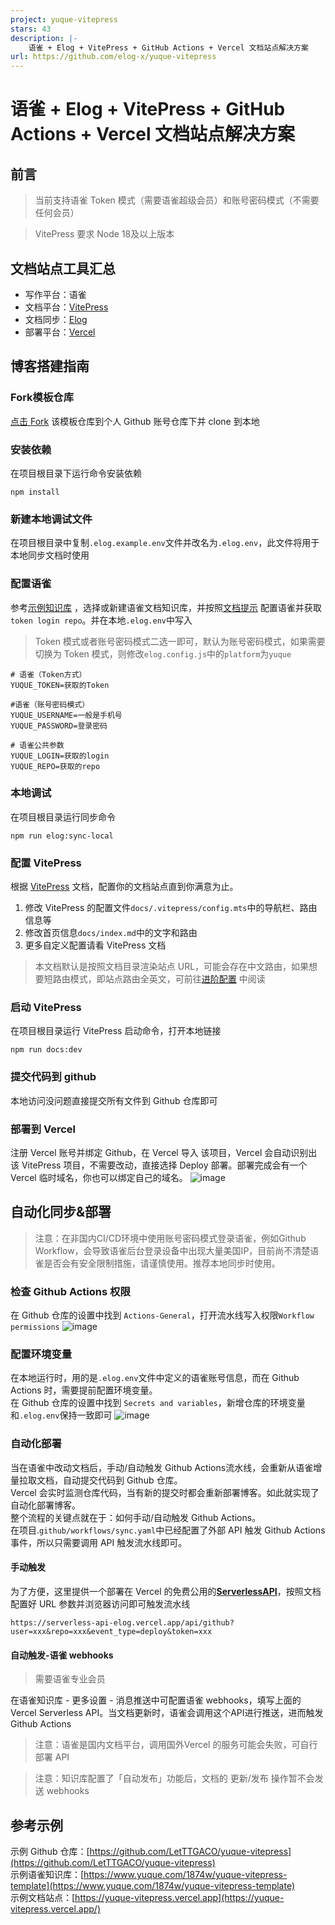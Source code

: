 ```yaml
---
project: yuque-vitepress
stars: 43
description: |-
    语雀 + Elog + VitePress + GitHub Actions + Vercel 文档站点解决方案
url: https://github.com/elog-x/yuque-vitepress
---
```


# 语雀 + Elog + VitePress + GitHub Actions + Vercel 文档站点解决方案

## 前言

> 当前支持语雀 Token 模式（需要语雀超级会员）和账号密码模式（不需要任何会员）

> VitePress 要求 Node 18及以上版本

## 文档站点工具汇总

- 写作平台：语雀
- 文档平台：[VitePress](https://vitepress.dev/)
- 文档同步：[Elog](https://github.com/LetTTGACO/elog)
- 部署平台：[Vercel](https://vercel.com)

## 博客搭建指南

### Fork模板仓库

[点击 Fork](https://github.com/elog-x/yuque-vitepress/fork) 该模板仓库到个人 Github 账号仓库下并 clone 到本地

### 安装依赖

在项目根目录下运行命令安装依赖

```shell
npm install
```

### 新建本地调试文件

在项目根目录中复制`.elog.example.env`文件并改名为`.elog.env`，此文件将用于本地同步文档时使用

### 配置语雀

参考[示例知识库](https://www.yuque.com/1874w/yuque-vitepress-template)
，选择或新建语雀文档知识库，并按照[文档提示](https://elog.1874.cool/notion/gvnxobqogetukays#login)
配置语雀并获取 `token login repo`。并在本地`.elog.env`中写入
> Token 模式或者账号密码模式二选一即可，默认为账号密码模式，如果需要切换为 Token 模式，则修改`elog.config.js`中的`platform`为`yuque`

```text
# 语雀（Token方式）
YUQUE_TOKEN=获取的Token

#语雀（账号密码模式）
YUQUE_USERNAME=一般是手机号
YUQUE_PASSWORD=登录密码

# 语雀公共参数
YUQUE_LOGIN=获取的login
YUQUE_REPO=获取的repo
```

### 本地调试

在项目根目录运行同步命令

```shell
npm run elog:sync-local
```

### 配置 VitePress

根据 [VitePress](https://vitepress.dev/) 文档，配置你的文档站点直到你满意为止。

1. 修改 VitePress 的配置文件`docs/.vitepress/config.mts`中的导航栏、路由信息等
2. 修改首页信息`docs/index.md`中的文字和路由
3. 更多自定义配置请看 VitePress 文档

> 本文档默认是按照文档目录渲染站点
> URL，可能会存在中文路由，如果想要短路由模式，即站点路由全英文，可前往[进阶配置](https://yuque-vitepress.vercel.app/docs/%E8%BF%9B%E9%98%B6%E9%85%8D%E7%BD%AE/VitePress%E7%9F%AD%E8%B7%AF%E7%94%B1%E6%A8%A1%E5%BC%8F)
> 中阅读

### 启动 VitePress

在项目根目录运行 VitePress 启动命令，打开本地链接

```shell
npm run docs:dev
```

### 提交代码到 github

本地访问没问题直接提交所有文件到 Github 仓库即可

### 部署到 Vercel

注册 Vercel 账号并绑定 Github，在 Vercel 导入 该项目，Vercel 会自动识别出该 VitePress 项目，不需要改动，直接选择 Deploy
部署。部署完成会有一个 Vercel 临时域名，你也可以绑定自己的域名。
![image](https://image.1874.cool/1874/202311190122060.png)

## 自动化同步&部署
> 注意：在非国内CI/CD环境中使用账号密码模式登录语雀，例如Github Workflow，会导致语雀后台登录设备中出现大量美国IP，目前尚不清楚语雀是否会有安全限制措施，请谨慎使用。推荐本地同步时使用。

### 检查 Github Actions 权限

在 Github 仓库的设置中找到 `Actions-General`，打开流水线写入权限`Workflow permissions`
![image](https://image.1874.cool/1874/202311190123718.png)

### 配置环境变量

在本地运行时，用的是`.elog.env`文件中定义的语雀账号信息，而在 Github Actions 时，需要提前配置环境变量。  
在 Github 仓库的设置中找到 `Secrets and variables`，新增仓库的环境变量和`.elog.env`保持一致即可
![image](https://image.1874.cool/1874/202311190147017.jpg)

### 自动化部署

当在语雀中改动文档后，手动/自动触发 Github Actions流水线，会重新从语雀增量拉取文档，自动提交代码到 Github 仓库。  
Vercel 会实时监测仓库代码，当有新的提交时都会重新部署博客。如此就实现了自动化部署博客。  
整个流程的关键点就在于：如何手动/自动触发 Github Actions。  
在项目.`github/workflows/sync.yaml`中已经配置了外部 API 触发 Github Actions 事件，所以只需要调用 API 触发流水线即可。

#### 手动触发

为了方便，这里提供一个部署在 Vercel 的免费公用的[**ServerlessAPI**](https://github.com/elog-x/serverless-api)，按照文档配置好
URL 参数并浏览器访问即可触发流水线

```shell
https://serverless-api-elog.vercel.app/api/github?user=xxx&repo=xxx&event_type=deploy&token=xxx
```

#### 自动触发-语雀 webhooks
> 需要语雀专业会员

在语雀知识库 - 更多设置 - 消息推送中可配置语雀 webhooks，填写上面的 Vercel Serverless API。当文档更新时，语雀会调用这个API进行推送，进而触发
Github Actions
> 注意：语雀是国内文档平台，调用国外Vercel 的服务可能会失败，可自行部署 API

> 注意：知识库配置了「自动发布」功能后，文档的 更新/发布 操作暂不会发送 webhooks

## 参考示例

示例 Github 仓库：[https://github.com/LetTTGACO/yuque-vitepress](https://github.com/LetTTGACO/yuque-vitepress)  
示例语雀知识库：[https://www.yuque.com/1874w/yuque-vitepress-template](https://www.yuque.com/1874w/yuque-vitepress-template)  
示例文档站点：[https://yuque-vitepress.vercel.app](https://yuque-vitepress.vercel.app/)  

